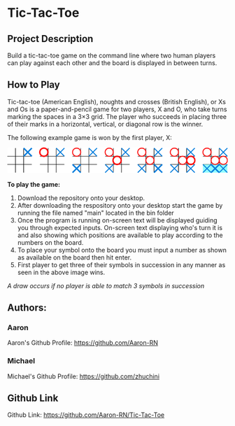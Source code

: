 # Tic-Tac-Toe

## Project Description
Build a tic-tac-toe game on the command line where two human players can play against each other and the board is displayed in between turns.

## How to Play
Tic-tac-toe (American English), noughts and crosses (British English), or Xs and Os is a paper-and-pencil game for two players, X and O, who take turns marking the spaces in a 3×3 grid. The player who succeeds in placing three of their marks in a horizontal, vertical, or diagonal row is the winner.

The following example game is won by the first player, X:

![](lib/instructions.png)

**To play the game:**  
1. Download the repository onto your desktop.   
2. After downloading the respository onto your desktop start the game by running the file named "main" located in the bin folder  
3. Once the program is running on-screen text will be displayed guiding you through expected inputs. On-screen text displaying who's turn it is and also showing which positions are available to play according to the numbers on the board.  
4. To place your symbol onto the board you must input a number as shown as available on the board then hit enter.  
5. First player to get three of their symbols in succession in any manner as seen in the above image wins.

*A draw occurs if no player is able to match 3 symbols in succession*


## Authors: 
### Aaron
Aaron's Github Profile: https://github.com/Aaron-RN
### Michael
Michael's Github Profile: https://github.com/zhuchini


## Github Link
Github Link: https://github.com/Aaron-RN/Tic-Tac-Toe
